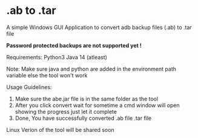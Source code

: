 # .ab to .tar
A simple Windows GUI Application to convert adb backup files (.ab) to .tar file

**Password protected backups are not supported yet !**

Requirements:
Python3
Java 14 (atleast)

Note: Make sure java and python are added in the environment path variable else the tool won't work

Usage Guidelines:
1. Make sure the abe.jar file is in the same folder as the tool
2. After you click convert wait for sometime a cmd window will open showing the progress just let it complete
3. Done, You have successfully converted .ab file .tar file

Linux Verion of the tool will be shared soon
